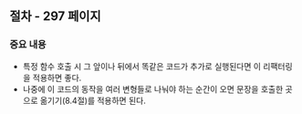 ## 절차 - 297 페이지

### 중요 내용

- 특정 함수 호출 시 그 앞이나 뒤에서 똑같은 코드가 추가로 실행된다면 이 리팩터링을 적용하면 좋다.
- 나중에 이 코드의 동작을 여러 변형들로 나눠야 하는 순간이 오면 문장을 호출한 곳으로 옮기기(8.4절)를 적용하면 된다.
